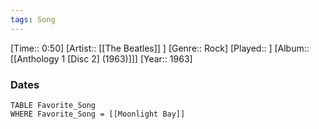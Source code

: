 ```yaml
---
tags: Song  
---
```

[Time:: 0:50]
[Artist:: [[The Beatles]] ]
[Genre:: Rock]
[Played:: ]
[Album:: [[Anthology 1 [Disc 2] (1963)]]]
[Year:: 1963]
### Dates
````dataview
TABLE Favorite_Song
WHERE Favorite_Song = [[Moonlight Bay]]
````